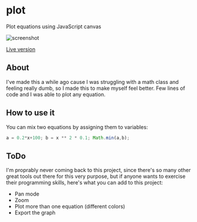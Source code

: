 # plot

Plot equations using JavaScript canvas

![screenshot](screenshot.png)

[Live version](https://victorribeiro.com/plot)

## About

I've made this a while ago cause I was struggling with a math class and feeling really dumb, so I made this to make myself feel better. Few lines of code and I was able to plot any equation.

## How to use it

You can mix two equations by assigning them to variables:

```javascript
a = 0.2*x+100; b = x ** 2 * 0.1; Math.min(a,b);
```

## ToDo

I'm proprably never coming back to this project, since there's so many other great tools out there for this very purpose, but if anyone wants to exercise their programming skills, here's what you can add to this project:
* Pan mode  
* Zoom
* Plot more than one equation (different colors)
* Export the graph  
